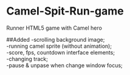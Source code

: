 # Camel-Spit-Run-game
Runner HTML5 game with Camel hero

##Added
-scrolling background image;  
-running camel sprite (without animation);  
-score, fps, countdown interface elements;  
-changing track;  
-pause & unpase when change window focus;  

